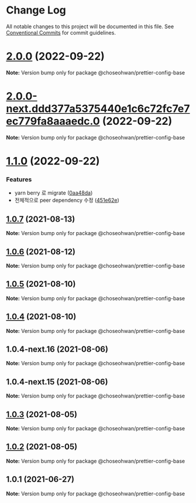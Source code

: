 # Change Log

All notable changes to this project will be documented in this file.
See [Conventional Commits](https://conventionalcommits.org) for commit guidelines.

# [2.0.0](https://github.com/ChoSeoHwan/library/compare/@choseohwan/prettier-config-base@2.0.0-next.ddd377a5375440e1c6c72fc7e7ec779fa8aaaedc.0...@choseohwan/prettier-config-base@2.0.0) (2022-09-22)

**Note:** Version bump only for package @choseohwan/prettier-config-base





# [2.0.0-next.ddd377a5375440e1c6c72fc7e7ec779fa8aaaedc.0](https://github.com/ChoSeoHwan/library/compare/@choseohwan/prettier-config-base@1.1.0...@choseohwan/prettier-config-base@2.0.0-next.ddd377a5375440e1c6c72fc7e7ec779fa8aaaedc.0) (2022-09-22)

**Note:** Version bump only for package @choseohwan/prettier-config-base





# [1.1.0](https://github.com/ChoSeoHwan/library/compare/@choseohwan/prettier-config-base@1.0.6...@choseohwan/prettier-config-base@1.1.0) (2022-09-22)


### Features

* yarn berry 로 migrate ([0aa48da](https://github.com/ChoSeoHwan/library/commit/0aa48da43affaffc7e4be0bec669bd1882c23dea))
* 전체적으로 peer dependency 수정 ([451e62e](https://github.com/ChoSeoHwan/library/commit/451e62e3f5acc760b912abd99ac5f1369cd39e0e))





## [1.0.7](https://github.com/ChoSeoHwan/library/compare/@choseohwan/prettier-config-base@1.0.6...@choseohwan/prettier-config-base@1.0.7) (2021-08-13)

**Note:** Version bump only for package @choseohwan/prettier-config-base





## [1.0.6](https://github.com/ChoSeoHwan/library/compare/@choseohwan/prettier-config-base@1.0.5...@choseohwan/prettier-config-base@1.0.6) (2021-08-12)

**Note:** Version bump only for package @choseohwan/prettier-config-base





## [1.0.5](https://github.com/ChoSeoHwan/library/compare/@choseohwan/prettier-config-base@1.0.4-next.16...@choseohwan/prettier-config-base@1.0.5) (2021-08-10)

**Note:** Version bump only for package @choseohwan/prettier-config-base





## [1.0.4](https://github.com/ChoSeoHwan/library/compare/@choseohwan/prettier-config-base@1.0.4-next.16...@choseohwan/prettier-config-base@1.0.4) (2021-08-10)

**Note:** Version bump only for package @choseohwan/prettier-config-base





## 1.0.4-next.16 (2021-08-06)

**Note:** Version bump only for package @choseohwan/prettier-config-base





## 1.0.4-next.15 (2021-08-06)

**Note:** Version bump only for package @choseohwan/prettier-config-base





## [1.0.3](https://github.com/ChoSeoHwan/library/compare/@choseohwan/prettier-config-base@1.0.2...@choseohwan/prettier-config-base@1.0.3) (2021-08-05)

**Note:** Version bump only for package @choseohwan/prettier-config-base





## [1.0.2](https://github.com/ChoSeoHwan/library/compare/@choseohwan/prettier-config-base@1.0.1...@choseohwan/prettier-config-base@1.0.2) (2021-08-05)

**Note:** Version bump only for package @choseohwan/prettier-config-base





## 1.0.1 (2021-06-27)

**Note:** Version bump only for package @choseohwan/prettier-config-base
